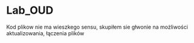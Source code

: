 # Lab_OUD
Kod plikow nie ma wieszkego sensu, skupiłem sie głwonie na możliwości aktualizowania, łączenia plików

